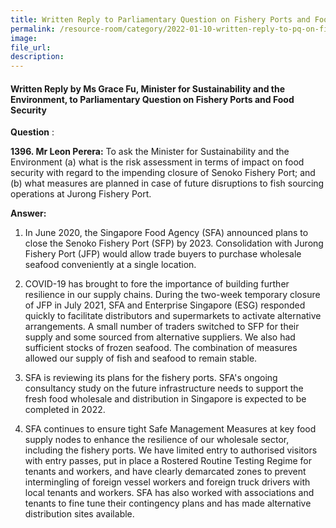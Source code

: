 ```yaml
---  
title: Written Reply to Parliamentary Question on Fishery Ports and Food Security by Ms Grace Fu, Minister for Sustainability and the Environment  
permalink: /resource-room/category/2022-01-10-written-reply-to-pq-on-fishery-ports-and-food-security/  
image:  
file_url:  
description:  
---  
```

 
#### Written Reply by Ms Grace Fu, Minister for Sustainability and the Environment, to Parliamentary Question on Fishery Ports and Food Security


**Question** :

**1396. Mr Leon Perera:** To ask the Minister for Sustainability and the Environment (a) what is the risk assessment in terms of impact on food security with regard to the impending closure of Senoko Fishery Port; and (b) what measures are planned in case of future disruptions to fish sourcing operations at Jurong Fishery Port.

**Answer:**

1. In June 2020, the Singapore Food Agency (SFA) announced plans to close the Senoko Fishery Port (SFP) by 2023. Consolidation with Jurong Fishery Port (JFP) would allow trade buyers to purchase wholesale seafood conveniently at a single location.

2. COVID-19 has brought to fore the importance of building further resilience in our supply chains. During the two-week temporary closure of JFP in July 2021, SFA and Enterprise Singapore (ESG) responded quickly to facilitate distributors and supermarkets to activate alternative arrangements. A small number of traders switched to SFP for their supply and some sourced from alternative suppliers. We also had sufficient stocks of frozen seafood. The combination of measures allowed our supply of fish and seafood to remain stable.

3. SFA is reviewing its plans for the fishery ports. SFA&#39;s ongoing consultancy study on the future infrastructure needs to support the fresh food wholesale and distribution in Singapore is expected to be completed in 2022.

4. SFA continues to ensure tight Safe Management Measures at key food supply nodes to enhance the resilience of our wholesale sector, including the fishery ports. We have limited entry to authorised visitors with entry passes, put in place a Rostered Routine Testing Regime for tenants and workers, and have clearly demarcated zones to prevent intermingling of foreign vessel workers and foreign truck drivers with local tenants and workers. SFA has also worked with associations and tenants to fine tune their contingency plans and has made alternative distribution sites available.
